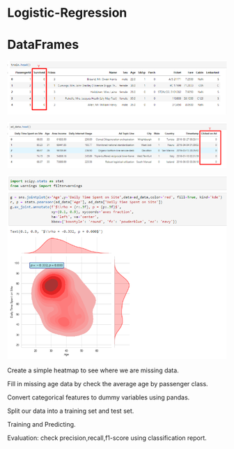 # Logistic-Regression

# DataFrames

![1-Logo](Images/logmodel-titanic.png)

![2-Logo](Images/logmodel-ad.png)

![3-Logo](Images/jointplot-ad.png)

Create a simple heatmap to see where we are missing data.

Fill in missing age data by check the average age by passenger class.

Convert categorical features to dummy variables using pandas.

Split our data into a training set and test set.

Training and Predicting.

Evaluation: check precision,recall,f1-score using classification report. 

